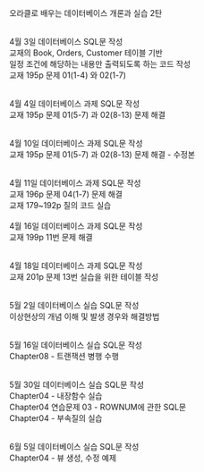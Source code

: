 오라클로 배우는 데이터베이스 개론과 실습 2탄<br><br>

4월 3일 데이터베이스 SQL문 작성 <br>
교재의 Book, Orders, Customer 테이블 기반<br>
일정 조건에 해당하는 내용만 출력되도록 하는 코드 작성<br>
교재 195p 문제 01(1-4) 와 02(1-7) <br><br>

4월 4일 데이터베이스 과제 SQL문 작성 <br>
교재 195p 문제 01(5-7) 과 02(8-13) 문제 해결<br><br>

4월 10일 데이터베이스 과제 SQL문 작성<br>
교재 195p 문제 01(5-7) 과 02(8-13) 문제 해결 - 수정본<br><br>

4월 11일 데이터베이스 과제 SQL문 작성 <br>
교재 196p 문제 04(1-7) 문제 해결<br>
교재 179~192p 질의 코드 실습<br><br>
4월 16일 데이터베이스 과제 SQL문 작성<br>
교재 199p 11번 문제 해결<br><br>

4월 18일 데이터베이스 과제 SQL문 작성<br>
교재 201p 문제 13번 실습을 위한 테이블 작성<br><br>

5월 2일 데이터베이스 실습 SQL문 작성<br>
이상현상의 개념 이해 및 발생 경우와 해결방법 <br><br> 

5월 16일 데이터베이스 실습 SQL문 작성<br>
Chapter08 - 트랜잭션 병행 수행 <br><br>

5월 30일 데이터베이스 실습 SQL문 작성<br>
Chapter04 - 내장함수 실습<br>
Chapter04 연습문제 03 - ROWNUM에 관한 SQL문<br>
Chapter04 - 부속질의 실습<br><br>

6월 5일 데이터베이스 실습 SQL문 작성<br>
Chapter04 - 뷰 생성, 수정 예제<br><br>

